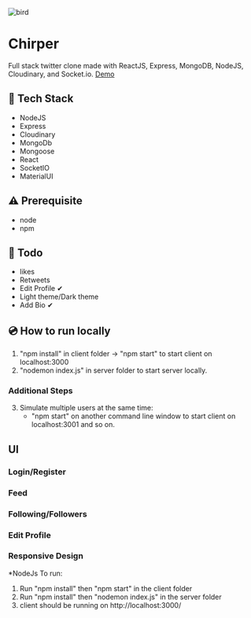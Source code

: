 ![bird](https://user-images.githubusercontent.com/57127141/102688594-bbcbf200-41c5-11eb-8e00-c5813dde5ee9.jpg)
# Chirper
Full stack twitter clone made with ReactJS, Express, MongoDB, NodeJS, Cloudinary, and Socket.io.
[Demo](https://www.youtube.com/watch?v=rxy0JVqLVO0&feature=youtu.be)

## 🚀 Tech Stack
* NodeJS
* Express
* Cloudinary
* MongoDb
* Mongoose
* React
* SocketIO
* MaterialUI

## ⚠️ Prerequisite
* node
* npm

## 📜 Todo
* likes
* Retweets
* Edit Profile ✔ 
* Light theme/Dark theme
* Add Bio ✔ 

## 💿 How to run locally
1. "npm install" in client folder -> "npm start" to start client on localhost:3000
2. "nodemon index.js" in server folder to start server locally. 
### Additional Steps
3. Simulate multiple users at the same time: 
   * "npm start" on another command line window to start client on localhost:3001 and so on. 

## UI 

### Login/Register

### Feed


### Following/Followers

### Edit Profile

### Responsive Design
*NodeJs
To run: 
1. Run "npm install" then "npm start" in the client folder 
2. Run "npm install" then "nodemon index.js" in the server folder
3. client should be running on http://localhost:3000/
  
